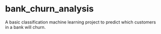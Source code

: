 # bank_churn_analysis
A basic classification machine learning project to predict which customers in a bank will churn.
